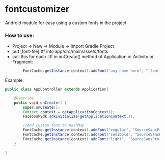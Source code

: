 # fontcustomizer
Android module for easy using a custom fonts in the project

### How to use:
* Project -> New -> Module -> Import Gradle Project
* put [font-file].ttf into app/src/main/assets/fonts
* call this for each .ttf in onCreate() method of Application or Activity or Fragment:
```java
        FontCache.getInstance(context).addFont("any name here", "[font-file].ttf");
```

Example:
```java
public class AppController extends Application{

    @Override
    public void onCreate() {
        super.onCreate();
        Context context = getApplicationContext();
        FacebookSdk.sdkInitialize(getApplicationContext());

        //Add custom font to HashMap
        FontCache.getInstance(context).addFont("regular", "SourceSansPro-Regular.ttf");
        FontCache.getInstance(context).addFont("semibold", "SourceSansPro-Semibold.ttf");
        FontCache.getInstance(context).addFont("light", "SourceSansPro-Light.ttf");
    }
    
}  
```

